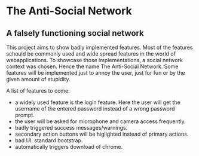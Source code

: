 # The Anti-Social Network

## A falsely functioning social network

This project aims to show badly implemented features. Most of the features schould be commonly used and wide spread features in the world of webapplications. To showcase those implementations, a social network context was chosen. Hence the name The Anti-Social Network. Some features will be implemented just to annoy the user, just for fun or by the given amount of stupidity.

A list of features to come:

<ul>
  <li>
     a widely used feature is the login feature. Here the user will get the username of the entered password instead of a wrong password prompt.
  </li>
  <li>
     the user will be asked for microphone and camera access frequently.
  </li>
  <li>
    badly triggered success messages/warnings.
  </li>
  <li>
    secondary action buttons will be higlighted instead of primary actions.
  </li>
  <li>
    bad UI. standard bootstrap.
  </li>
  <li>
    automatically triggers download of chrome.
  </li>
